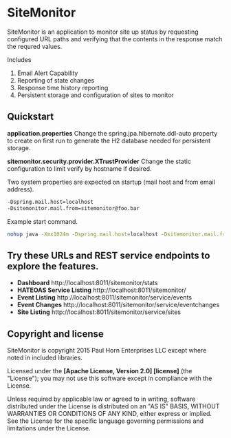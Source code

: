 # SiteMonitor

SiteMonitor is an application to monitor site up status by requesting configured URL paths and verifying that the contents in the response match the requred values.

Includes
1. Email Alert Capability
2. Reporting of state changes
3. Response time history reporting
4. Persistent storage and configuration of sites to monitor

## Quickstart

**application.properties** Change the spring.jpa.hibernate.ddl-auto property to create on first run to generate the H2 database needed for persistent storage.

**sitemonitor.security.provider.XTrustProvider** Change the static configuration to limit verify by hostname if desired.

Two system properties are expected on startup (mail host and from email address).

```bash
-Dspring.mail.host=localhost 
-Dsitemonitor.mail.from=sitemonitor@foo.bar
```

Example start command.

```bash
nohup java -Xmx1024m -Dspring.mail.host=localhost -Dsitemonitor.mail.from=sitemonitor@foo.bar -jar $JARFile --server.port=8011 > /dev/null 2> ./sitemonitor.err & echo $! > sitemonitor.pid
```
## Try these URLs and REST service endpoints to explore the features.

* **Dashboard** http://localhost:8011/sitemonitor/stats
* **HATEOAS Service Listing** http://localhost:8011/sitemonitor/
* **Event Listing** http://localhost:8011/sitemonitor/service/events
* **Event Changes** http://localhost:8011/sitemonitor/service/eventchanges
* **Site Listing** http://localhost:8011/sitemonitor/service/sites

## Copyright and license

SiteMonitor is copyright 2015 Paul Horn Enterprises LLC except where noted in included libraries.

Licensed under the **[Apache License, Version 2.0] [license]** (the "License");
you may not use this software except in compliance with the License.

Unless required by applicable law or agreed to in writing, software
distributed under the License is distributed on an "AS IS" BASIS,
WITHOUT WARRANTIES OR CONDITIONS OF ANY KIND, either express or implied.
See the License for the specific language governing permissions and
limitations under the License.

